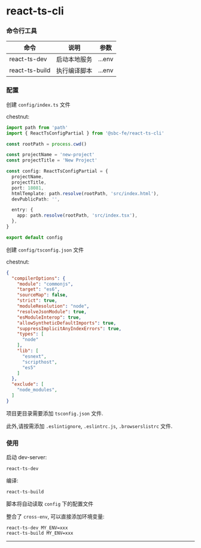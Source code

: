 # react-ts-cli


### 命令行工具

| 命令           | 说明         | 参数   |
| -------------- | ------------ | ------ |
| react-ts-dev   | 启动本地服务 | ...env |
| react-ts-build | 执行编译脚本 | ...env |


### 配置

创建 `config/index.ts` 文件

chestnut:
```ts
import path from 'path'
import { ReactTsConfigPartial } from '@sbc-fe/react-ts-cli'

const rootPath = process.cwd()

const projectName = 'new-project'
const projectTitle = 'New Project'

const config: ReactTsConfigPartial = {
  projectName,
  projectTitle,
  port: 18081,
  htmlTemplate: path.resolve(rootPath, 'src/index.html'),
  devPublicPath: '',

  entry: {
    app: path.resolve(rootPath, 'src/index.tsx'),
  },
}

export default config

```

创建 `config/tsconfig.json` 文件

chestnut:
```json
{
  "compilerOptions": {
    "module": "commonjs",
    "target": "es6",
    "sourceMap": false,
    "strict": true,
    "moduleResolution": "node",
    "resolveJsonModule": true,
    "esModuleInterop": true,
    "allowSyntheticDefaultImports": true,
    "suppressImplicitAnyIndexErrors": true,
    "types": [
      "node"
    ],
    "lib": [
      "esnext",
      "scripthost",
      "es5"
    ]
  },
  "exclude": [
    "node_modules",
  ]
}
```

项目更目录需要添加 `tsconfig.json` 文件.

此外,请按需添加 `.eslintignore`, `.eslintrc.js`, `.browserslistrc` 文件.

### 使用

启动 dev-server:
```
react-ts-dev
```

编译:
```
react-ts-build
```

脚本将自动读取 `config` 下的配置文件


整合了 `cross-env`, 可以直接添加环境变量:
```
react-ts-dev MY_ENV=xxx
react-ts-build MY_ENV=xxx
```

---